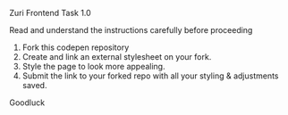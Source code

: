 Zuri Frontend Task 1.0

Read and understand the instructions carefully before proceeding

1. Fork this codepen repository
2. Create and link an external stylesheet on your fork. 
3. Style the page to look more appealing. 
4. Submit the link to your forked repo with all your styling & adjustments saved. 

Goodluck
